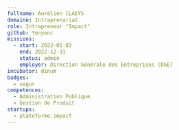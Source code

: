 ```yaml
---
fullname: Aurélien CLAEYS
domaine: Intraprenariat
role: Intrapreneur "Impact"
github: Yenyenc
missions:
  - start: 2022-01-03
    end: 2022-12-31
    status: admin
    employer: Direction Générale des Entreprises (DGE)
incubator: dinum
badges:
  - segur
competences:
  - Administration Publique
  - Gestion de Produit
startups:
  - plateforme.impact
---
```

